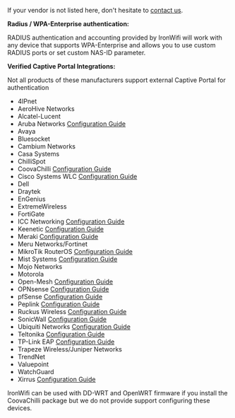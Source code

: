If your vendor is not listed here, don't hesitate to [contact us](mailto:support@ironwifi.com).

**Radius / WPA-Enterprise authentication:**

RADIUS authentication and accounting provided by IronWifi will work with any device that supports WPA-Enterprise and allows you to use custom RADIUS ports or set custom NAS-ID parameter.

**Verified Captive Portal Integrations:**

Not all products of these manufacturers support external Captive Portal for authentication

- 4IPnet
- AeroHive Networks
- Alcatel-Lucent
- Aruba Networks [Configuration Guide](https://www.ironwifi.com/aruba-captive-portal/)
- Avaya
- Bluesocket
- Cambium Networks
- Casa Systems
- ChilliSpot
- CoovaChilli [Configuration Guide](https://www.ironwifi.com/coovachilli/)
- Cisco Systems WLC [Configuration Guide](https://www.ironwifi.com/cisco-wlc/)
- Dell
- Draytek
- EnGenius
- ExtremeWireless
- FortiGate
- ICC Networking [Configuration Guide](https://www.ironwifi.com/icc/)
- Keenetic [Configuration Guide](https://www.ironwifi.com/keenetic/)
- Meraki [Configuration Guide](https://www.ironwifi.com/cisco-meraki/)
- Meru Networks/Fortinet
- MikroTik RouterOS [Configuration Guide](https://www.ironwifi.com/mikrotik/)
- Mist Systems [Configuration Guide](https://www.ironwifi.com/mist-systems/)
- Mojo Networks
- Motorola
- Open-Mesh [Configuration Guide](https://www.ironwifi.com/open-mesh-cloudtrax/)
- OPNsense [Configuration Guide](https://www.ironwifi.com/opnsense/)
- pfSense [Configuration Guide](https://www.ironwifi.com/pfsense-with-captive-portal/)
- Peplink [Configuration Guide](https://www.ironwifi.com/aruba-captive-portal/)
- Ruckus Wireless [Configuration Guide](https://www.ironwifi.com/ruckus-cloud/)
- SonicWall [Configuration Guide](https://www.ironwifi.com/sonicwall/)
- Ubiquiti Networks [Configuration Guide](https://www.ironwifi.com/ubiquiti/)
- Teltonika [Configuration Guide](https://wiki.teltonika.lt/view/Ironwifi.com_Hotspot_Configuration)
- TP-Link EAP [Configuration Guide](https://www.ironwifi.com/tp-link-eap/)
- Trapeze Wireless/Juniper Networks
- TrendNet
- Valuepoint
- WatchGuard
- Xirrus [Configuration Guide](https://www.ironwifi.com/xirrus/)

<call-out>
  
IronWifi can be used with DD-WRT and OpenWRT firmware if you install the CoovaChilli package but we do not provide support configuring these devices.

</call-out>
